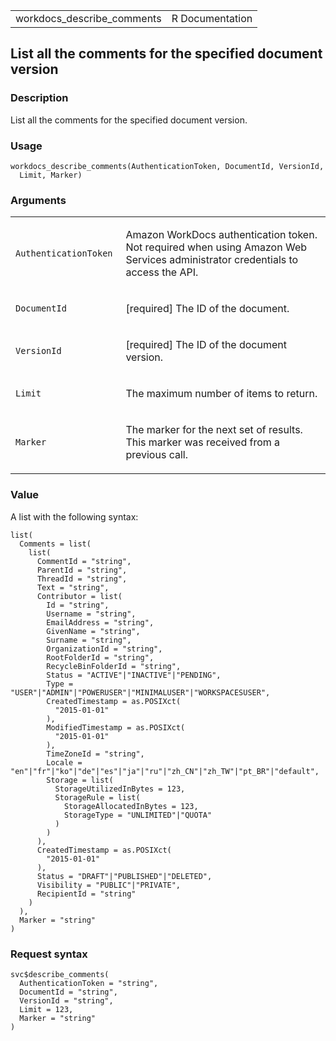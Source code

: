 <table style="width: 100%;">
<tbody>
<tr class="odd">
<td>workdocs_describe_comments</td>
<td style="text-align: right;">R Documentation</td>
</tr>
</tbody>
</table>

## List all the comments for the specified document version

### Description

List all the comments for the specified document version.

### Usage

    workdocs_describe_comments(AuthenticationToken, DocumentId, VersionId,
      Limit, Marker)

### Arguments

<table>
<colgroup>
<col style="width: 35%" />
<col style="width: 65%" />
</colgroup>
<tbody>
<tr class="odd">
<td><code
id="workdocs_describe_comments_:_AuthenticationToken">AuthenticationToken</code></td>
<td><p>Amazon WorkDocs authentication token. Not required when using
Amazon Web Services administrator credentials to access the
API.</p></td>
</tr>
<tr class="even">
<td><code
id="workdocs_describe_comments_:_DocumentId">DocumentId</code></td>
<td><p>[required] The ID of the document.</p></td>
</tr>
<tr class="odd">
<td><code
id="workdocs_describe_comments_:_VersionId">VersionId</code></td>
<td><p>[required] The ID of the document version.</p></td>
</tr>
<tr class="even">
<td><code id="workdocs_describe_comments_:_Limit">Limit</code></td>
<td><p>The maximum number of items to return.</p></td>
</tr>
<tr class="odd">
<td><code id="workdocs_describe_comments_:_Marker">Marker</code></td>
<td><p>The marker for the next set of results. This marker was received
from a previous call.</p></td>
</tr>
</tbody>
</table>

### Value

A list with the following syntax:

    list(
      Comments = list(
        list(
          CommentId = "string",
          ParentId = "string",
          ThreadId = "string",
          Text = "string",
          Contributor = list(
            Id = "string",
            Username = "string",
            EmailAddress = "string",
            GivenName = "string",
            Surname = "string",
            OrganizationId = "string",
            RootFolderId = "string",
            RecycleBinFolderId = "string",
            Status = "ACTIVE"|"INACTIVE"|"PENDING",
            Type = "USER"|"ADMIN"|"POWERUSER"|"MINIMALUSER"|"WORKSPACESUSER",
            CreatedTimestamp = as.POSIXct(
              "2015-01-01"
            ),
            ModifiedTimestamp = as.POSIXct(
              "2015-01-01"
            ),
            TimeZoneId = "string",
            Locale = "en"|"fr"|"ko"|"de"|"es"|"ja"|"ru"|"zh_CN"|"zh_TW"|"pt_BR"|"default",
            Storage = list(
              StorageUtilizedInBytes = 123,
              StorageRule = list(
                StorageAllocatedInBytes = 123,
                StorageType = "UNLIMITED"|"QUOTA"
              )
            )
          ),
          CreatedTimestamp = as.POSIXct(
            "2015-01-01"
          ),
          Status = "DRAFT"|"PUBLISHED"|"DELETED",
          Visibility = "PUBLIC"|"PRIVATE",
          RecipientId = "string"
        )
      ),
      Marker = "string"
    )

### Request syntax

    svc$describe_comments(
      AuthenticationToken = "string",
      DocumentId = "string",
      VersionId = "string",
      Limit = 123,
      Marker = "string"
    )
